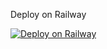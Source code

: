 Deploy on Railway 

[![Deploy on Railway](https://railway.app/button.svg)](https://railway.app/new/template/5DLuA-)
